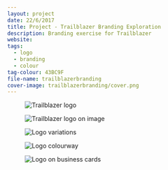 ```yaml
---
layout: project
date: 22/6/2017
title: Project - Trailblazer Branding Exploration
description: Branding exercise for Trailblazer
website:
tags:
  - logo
  - branding
  - colour
tag-colour: 43BC9F
file-name: trailblazerbranding
cover-image: trailblazerbranding/cover.png
---
```

<figure><img class="hero" src="/projects/{{page.file-name}}/hero.png" alt="Trailblazer logo" /></figure>
<figure><img class="image" src="/projects/{{page.file-name}}/1.png" alt="Trailblazer logo on image" /></figure>
<figure><img class="image" src="/projects/{{page.file-name}}/2.png" alt="Logo variations" /></figure>
<figure><img class="image" src="/projects/{{page.file-name}}/3.png" alt="Logo colourway" /></figure>
<figure><img class="image" src="/projects/{{page.file-name}}/4.png" alt="Logo on business cards" /></figure>
